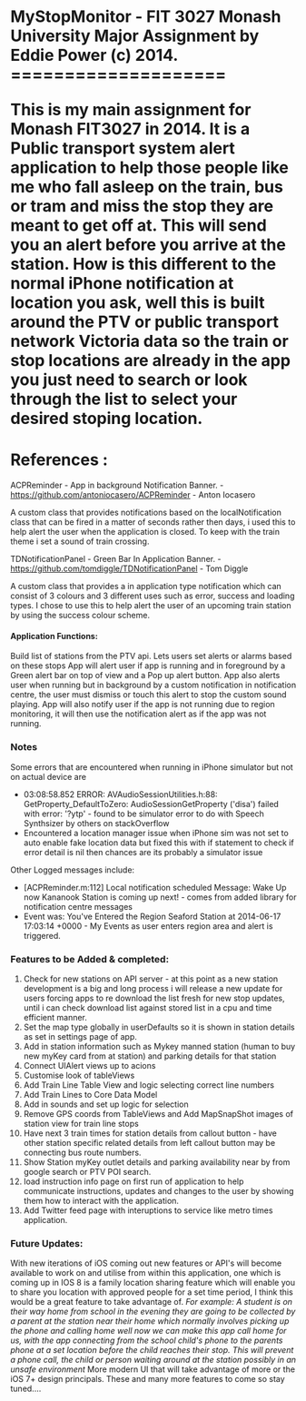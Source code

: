<h1>MyStopMonitor - FIT 3027 Monash University Major Assignment by Eddie Power (c) 2014.
====================

<p>This is my main assignment for Monash FIT3027 in 2014.
It is a Public transport system alert application to help those people like me who fall asleep on the train, bus or tram and miss the stop they are meant to get off at. This will send you an alert before you arrive at the station.  How is this different to the normal iPhone notification at location you ask, well this is built around the PTV or public transport network Victoria data so the train or stop locations are already in the app you just need to search or look through the list to select your desired stoping location.</p>


References :
===========
ACPReminder - App in background Notification Banner.
    - https://github.com/antoniocasero/ACPReminder
    - Anton Iocasero
    <p>A custom class that provides notifications based on the localNotification class that can be fired in a matter of seconds rather then days, i used this to help alert the user when the application is closed. To keep with the train theme i set a sound of train crossing.</p>

TDNotificationPanel - Green Bar In Application Banner.
    - https://github.com/tomdiggle/TDNotificationPanel 
    - Tom Diggle
    <p>A custom class that provides a in application type notification which can consist of 3 colours and 3 different uses such as error, success and loading types.  I chose to use this to help alert the user of an upcoming train station by using the success colour scheme.</p>



<h4>Application Functions:</h4>
 <p> Build list of stations from the PTV api.
  Lets users set alerts or alarms based on these stops
  App will alert user if app is running and in foreground by a Green alert bar on top of view and a Pop up alert button.
 App also alerts user when running but in background by a custom notification in notification centre, the user must dismiss or touch this alert to stop the custom sound playing.
  App will also notify user if the app is not running due to region monitoring, it will then use the notification alert as if the app was not running.</p>
  
  
  <h3>Notes</h3>
  <p>Some errors that are encountered when running in iPhone simulator but not on actual device are
  <ul>
  <li> 03:08:58.852 ERROR: AVAudioSessionUtilities.h:88: GetProperty_DefaultToZero: AudioSessionGetProperty ('disa') failed with error: '?ytp' - found to be simulator error to do with Speech Synthsizer by others on stackOverflow</li>
  <li>Encountered a location manager issue when iPhone sim was not set to auto enable fake location data but fixed this with if statement to check if error detail is nil then chances are its probably a simulator issue</li>
  </ul>
  Other Logged messages include:
   <ul><li>[ACPReminder.m:112] Local notification scheduled
 Message: Wake Up now
 Kananook Station is coming up next!  - comes from added library for notification centre messages</li>
 <li>Event was: You've Entered the Region Seaford Station at 2014-06-17 17:03:14 +0000 - My Events as user enters region area and alert is triggered.</li>
 </ul>
  </p>
  <h3>Features to be Added & completed:</h3>
  <ol><li>Check for new stations on API server - at this point as a new station development is a big and long process i will release a new update for users forcing apps to re download the list fresh for new stop updates, until i can check download list against stored list in a cpu and time efficient manner.</li>
  <li>Set the map type globally in userDefaults so it is shown in station details as set in settings page of app.</li>
  <li>Add in station information such as Mykey manned station (human to buy new myKey card from at station) and parking details for that station</li>
  <li>Connect UIAlert views up to acions</li>
  <li>Customise look of tableViews</li>
  <li>Add Train Line Table View and logic selecting correct line numbers</li>
  <li>Add Train Lines to Core Data Model</li>
  <li>Add in sounds and set up logic for selection</li>
  <li>Remove GPS coords from TableViews and Add MapSnapShot images of station view for train line stops</li>
  <li>Have next 3 train times for station details from callout button - have other station specific related details from left callout button may be connecting bus route numbers.</li>
  <li>Show Station myKey outlet details and parking availability near by from google search or PTV POI search.</li>
  <li>load instruction info page on first run of application to help communicate instructions, updates and changes to the user by showing them how to interact with the application.</li>
  <li>Add Twitter feed page with interuptions to service like metro times application.</li>
  </ol>
  
  <h3>Future Updates:</h3>
  <p>With new iterations of iOS coming out new features or API's will become available to work on and utilise from within this application, one which is coming up in IOS 8 is a family location sharing feature which will enable you to share you location with approved people for a set time period, I think this would be a great feature to take advantage of.
  <i>For example:  A student is on their way home from school in the evening they are going to be collected by a parent at the station near their home which normally involves picking up the phone and calling home well now we can make this app call home for us, with the app connecting from the school child's phone to the parents phone at a set location before the child reaches their stop.  This will prevent a phone call, the child or person waiting around at the station possibly in an unsafe environment</i>
      More modern UI that will take advantage of more or the iOS 7+ design principals.
  These and many more features to come so stay tuned....</p>
  
